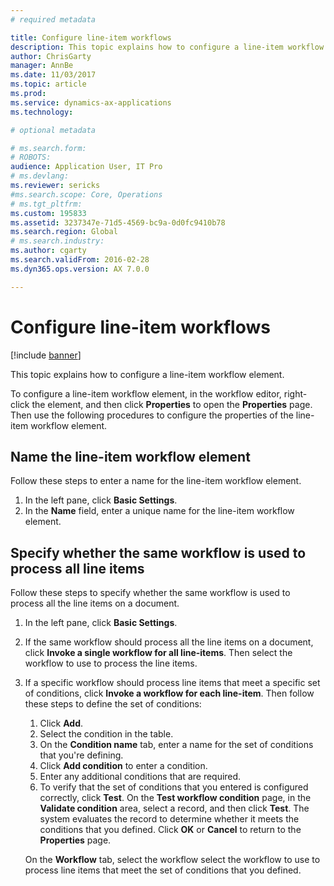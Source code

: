 ```yaml
---
# required metadata

title: Configure line-item workflows
description: This topic explains how to configure a line-item workflow element.
author: ChrisGarty
manager: AnnBe
ms.date: 11/03/2017
ms.topic: article
ms.prod: 
ms.service: dynamics-ax-applications
ms.technology: 

# optional metadata

# ms.search.form: 
# ROBOTS: 
audience: Application User, IT Pro
# ms.devlang: 
ms.reviewer: sericks
#ms.search.scope: Core, Operations
# ms.tgt_pltfrm: 
ms.custom: 195833
ms.assetid: 3237347e-71d5-4569-bc9a-0d0fc9410b78
ms.search.region: Global
# ms.search.industry: 
ms.author: cgarty
ms.search.validFrom: 2016-02-28
ms.dyn365.ops.version: AX 7.0.0

---
```


# Configure line-item workflows

[!include [banner](../includes/banner.md)]

This topic explains how to configure a line-item workflow element.

To configure a line-item workflow element, in the workflow editor, right-click the element, and then click **Properties** to open the **Properties** page. Then use the following procedures to configure the properties of the line-item workflow element.

## Name the line-item workflow element

Follow these steps to enter a name for the line-item workflow element.

1. In the left pane, click **Basic Settings**.
2. In the **Name** field, enter a unique name for the line-item workflow element.

## Specify whether the same workflow is used to process all line items

Follow these steps to specify whether the same workflow is used to process all the line items on a document.

1. In the left pane, click **Basic Settings**.
2. If the same workflow should process all the line items on a document, click **Invoke a single workflow for all line-items**. Then select the workflow to use to process the line items.
3. If a specific workflow should process line items that meet a specific set of conditions, click **Invoke a workflow for each line-item**. Then follow these steps to define the set of conditions:

    1. Click **Add**.
    2. Select the condition in the table.
    3. On the **Condition name** tab, enter a name for the set of conditions that you're defining.
    4. Click **Add condition** to enter a condition.
    5. Enter any additional conditions that are required.
    6. To verify that the set of conditions that you entered is configured correctly, click **Test**. On the **Test workflow condition** page, in the **Validate condition** area, select a record, and then click **Test**. The system evaluates the record to determine whether it meets the conditions that you defined. Click **OK** or **Cancel** to return to the **Properties** page.

    On the **Workflow** tab, select the workflow select the workflow to use to process line items that meet the set of conditions that you defined.
